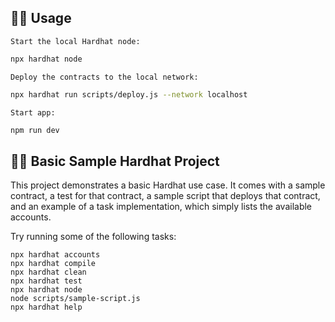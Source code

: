 ## 👨‍💻 Usage
`Start the local Hardhat node:`
```sh
npx hardhat node
```

`Deploy the contracts to the local network:`
```sh
npx hardhat run scripts/deploy.js --network localhost
```

`Start app: `
```sh
npm run dev
```
## 🐱‍🏍 Basic Sample Hardhat Project

This project demonstrates a basic Hardhat use case. It comes with a sample contract, a test for that contract, a sample script that deploys that contract, and an example of a task implementation, which simply lists the available accounts.

Try running some of the following tasks:

```shell
npx hardhat accounts
npx hardhat compile
npx hardhat clean
npx hardhat test
npx hardhat node
node scripts/sample-script.js
npx hardhat help
```
